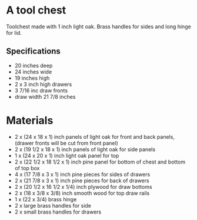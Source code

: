 # A tool chest

Toolchest made with 1 inch light oak. Brass handles for sides and long hinge for lid.

## Specifications

* 20 inches deep
* 24 inches wide
* 19 inches high
* 2 x 3 inch high drawers
* 3 7/16 inc draw fronts
* draw width 21 7/8 inches

# Materials

* 2 x (24 x 18 x 1) inch panels of light oak for front and back panels, (drawer fronts will be cut from front panel)
* 2 x (19 1/2 x 18 x 1) inch panels of light oak for side panels
* 1 x (24 x 20 x 1) inch light oak panel for top
* 2 x (22 1/2 x 18 1/2 x 1) inch pine panel for bottom of chest and bottom of top box
* 4 x (17 7/8 x 3 x 1) inch pine pieces for sides of drawers
* 2 x (21 7/8 x 3 x 1) inch pine pieces for back of drawers
* 2 x (20 1/2 x 16 1/2 x 1/4) inch plywood for draw bottoms
* 2 x (18 x 3/8 x 3/8) inch smooth wood for top draw rails
* 1 x (22 x 3/4) brass hinge
* 2 x large brass handles for side
* 2 x small brass handles for drawers

